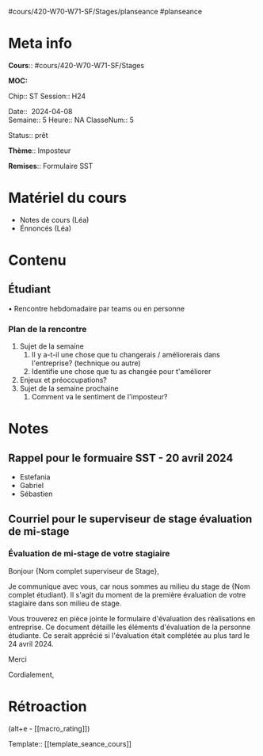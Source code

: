 #cours/420-W70-W71-SF/Stages/planseance #planseance
# Meta info

**Cours**:: #cours/420-W70-W71-SF/Stages 

**MOC:** 

Chip::  <span class="chip cours-3">ST</span> 
Session:: H24

Date::  2024-04-08  
Semaine:: 5
Heure:: <span class="chip na">NA</span>
ClasseNum:: 5

Status:: <span class="chip ready">prêt</span>

**Thème**:: Imposteur

**Remises**:: Formulaire SST

# Matériel du cours
* Notes de cours (Léa)
* Énnoncés (Léa)
# Contenu
## Étudiant
• Rencontre hebdomadaire par teams ou en personne
### Plan de la rencontre
1. Sujet de la semaine
	1. Il y a-t-il une chose que tu changerais / améliorerais dans l'entreprise? (technique ou autre)
	2. Identifie une chose que tu as changée pour t'améliorer
3. Enjeux et préoccupations?
4. Sujet de la semaine prochaine
	1. Comment va le sentiment de l'imposteur?
# Notes
## Rappel pour le formuaire SST - 20 avril 2024
* Estefania
* Gabriel
* Sébastien
## Courriel pour le superviseur de stage évaluation de mi-stage

### Évaluation de mi-stage de votre stagiaire
Bonjour {Nom complet superviseur de Stage},

Je communique avec vous, car nous sommes au milieu du stage de {Nom complet étudiant}.  Il s'agit du moment de la première évaluation de votre stagiaire dans son milieu de stage.

Vous trouverez en pièce jointe le formulaire d'évaluation des réalisations en entreprise. Ce document détaille les éléments d'évaluation de la personne étudiante. Ce serait apprécié si l'évaluation était complétée au plus tard le 24 avril 2024.

Merci

Cordialement,
# Rétroaction
(alt+e - [[macro_rating]])

Template:: [[template_seance_cours]]
